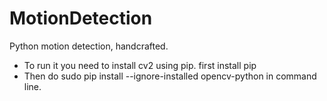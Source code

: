 # MotionDetection
Python motion detection, handcrafted.

- To run it you need to install cv2 using pip. first install pip
- Then do sudo pip install --ignore-installed opencv-python in command line.
